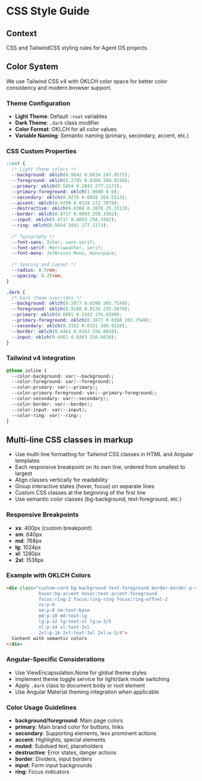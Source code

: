 # CSS Style Guide

## Context
CSS and TailwindCSS styling rules for Agent OS projects.

## Color System

We use Tailwind CSS v4 with OKLCH color space for better color consistency and modern browser support.

### Theme Configuration

- **Light Theme**: Default `:root` variables
- **Dark Theme**: `.dark` class modifier
- **Color Format**: OKLCH for all color values
- **Variable Naming**: Semantic naming (primary, secondary, accent, etc.)

### CSS Custom Properties

```css
:root {
  /* Light theme colors */
  --background: oklch(0.9842 0.0034 247.8575);
  --foreground: oklch(0.2795 0.0368 260.0310);
  --primary: oklch(0.5854 0.2041 277.1173);
  --primary-foreground: oklch(1.0000 0 0);
  --secondary: oklch(0.9276 0.0058 264.5313);
  --accent: oklch(0.9299 0.0334 272.7879);
  --destructive: oklch(0.6368 0.2078 25.3313);
  --border: oklch(0.8717 0.0093 258.3382);
  --input: oklch(0.8717 0.0093 258.3382);
  --ring: oklch(0.5854 2041 277.1173);
  
  /* Typography */
  --font-sans: Inter, sans-serif;
  --font-serif: Merriweather, serif;
  --font-mono: JetBrains Mono, monospace;
  
  /* Spacing and Layout */
  --radius: 0.5rem;
  --spacing: 0.25rem;
}

.dark {
  /* Dark theme overrides */
  --background: oklch(0.2077 0.0398 265.7549);
  --foreground: oklch(0.9288 0.0126 255.5078);
  --primary: oklch(0.6801 0.1583 276.9349);
  --primary-foreground: oklch(0.2077 0.0398 265.7549);
  --secondary: oklch(0.3351 0.0331 260.9120);
  --border: oklch(0.4461 0.0263 256.8018);
  --input: oklch(0.4461 0.0263 256.8018);
}
```

### Tailwind v4 Integration

```css
@theme inline {
  --color-background: var(--background);
  --color-foreground: var(--foreground);
  --color-primary: var(--primary);
  --color-primary-foreground: var(--primary-foreground);
  --color-secondary: var(--secondary);
  --color-border: var(--border);
  --color-input: var(--input);
  --color-ring: var(--ring);
}
```

## Multi-line CSS classes in markup

- Use multi-line formatting for Tailwind CSS classes in HTML and Angular templates
- Each responsive breakpoint on its own line, ordered from smallest to largest
- Align classes vertically for readability
- Group interactive states (hover, focus) on separate lines
- Custom CSS classes at the beginning of the first line
- Use semantic color classes (bg-background, text-foreground, etc.)

### Responsive Breakpoints

- **xs**: 400px (custom breakpoint)
- **sm**: 640px
- **md**: 768px
- **lg**: 1024px
- **xl**: 1280px
- **2xl**: 1536px

### Example with OKLCH Colors

```html
<div class="custom-card bg-background text-foreground border-border p-4 rounded-lg w-full
            hover:bg-accent hover:text-accent-foreground
            focus:ring-2 focus:ring-ring focus:ring-offset-2
            xs:p-6
            sm:p-8 sm:text-base
            md:p-10 md:text-lg
            lg:p-12 lg:text-xl lg:w-3/5
            xl:p-14 xl:text-2xl
            2xl:p-16 2xl:text-3xl 2xl:w-3/4">
  Content with semantic colors
</div>
```

### Angular-Specific Considerations

- Use ViewEncapsulation.None for global theme styles
- Implement theme toggle service for light/dark mode switching
- Apply `.dark` class to document body or root element
- Use Angular Material theming integration when applicable

### Color Usage Guidelines

- **background/foreground**: Main page colors
- **primary**: Main brand color for buttons, links
- **secondary**: Supporting elements, less prominent actions
- **accent**: Highlights, special elements
- **muted**: Subdued text, placeholders
- **destructive**: Error states, danger actions
- **border**: Dividers, input borders
- **input**: Form input backgrounds
- **ring**: Focus indicators

